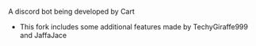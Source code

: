 A discord bot being developed by Cart
- This fork includes some additional features made by TechyGiraffe999 and JaffaJace

